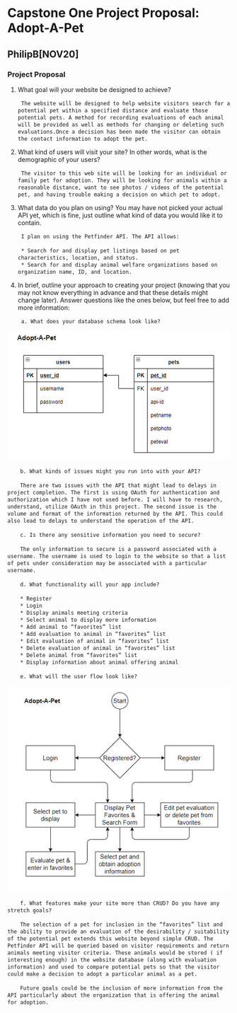 # Capstone One Project Proposal:  Adopt-A-Pet

## PhilipB[NOV20]

### Project Proposal

1. What goal will your website be designed to achieve?

        The website will be designed to help website visitors search for a potential pet within a specified distance and evaluate those potential pets. A method for recording evaluations of each animal will be provided as well as methods for changing or deleting such evaluations.Once a decision has been made the visitor can obtain the contact information to adopt the pet.

2. What kind of users will visit your site? In other words, what is the demographic of your users?

        The visitor to this web site will be looking for an individual or family pet for adoption. They will be looking for animals within a reasonable distance, want to see photos / videos of the potential pet, and having trouble making a decision on which pet to adopt.

3. What data do you plan on using? You may have not picked your actual API yet, which is fine, just outline what kind of data you would like it to contain.

        I plan on using the Petfinder API. The API allows:

        * Search for and display pet listings based on pet characteristics, location, and status.
        * Search for and display animal welfare organizations based on organization name, ID, and location.
4. In brief, outline your approach to creating your project (knowing that you may not know everything in advance and that these details might change later). Answer questions like the ones below, but feel free to add more information:

        a. What does your database schema look like?

![schema ERD](dbschema.jpg)

        b. What kinds of issues might you run into with your API? 

        There are two issues with the API that might lead to delays in project completion. The first is using OAuth for authentication and authorization which I have not used before. I will have to research, understand, utilize OAuth in this project. The second issue is the volume and format of the information returned by the API. This could also lead to delays to understand the operation of the API.

        c. Is there any sensitive information you need to secure? 

        The only information to secure is a password associated with a username. The username is used to login to the website so that a list of pets under consideration may be associated with a particular username.

        d. What functionality will your app include? 

        * Register
        * Login
        * Display animals meeting criteria
        * Select animal to display more information
        * Add animal to “favorites” list
        * Add evaluation to animal in “favorites” list
        * Edit evaluation of animal in “favorites” list
        * Delete evaluation of animal in “favorites” list
        * Delete animal from “favorites” list
        * Display information about animal offering animal

        e. What will the user flow look like?

![User Flow](\imgs\markdown\userflow.jpg)

        f. What features make your site more than CRUD? Do you have any stretch goals?

        The selection of a pet for inclusion in the “favorites” list and the ability to provide an evaluation of the desirability / suitability of the potential pet extends this website beyond simple CRUD. The Petfinder API will be queried based on visitor requirements and return animals meeting visitor criteria. These animals would be stored ( if interesting enough) in the website database (along with evaluation information) and used to compare potential pets so that the visitor could make a decision to adopt a particular animal as a pet.

        Future goals could be the inclusion of more information from the API particularly about the organization that is offering the animal for adoption.
